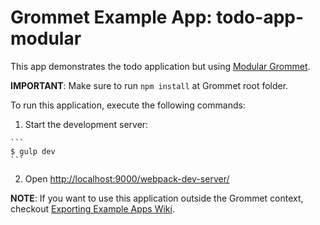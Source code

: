 # Grommet Example App: todo-app-modular

This app demonstrates the todo application but using [Modular Grommet](http://grommet.io/docs/documentation/modular-grommet).

**IMPORTANT**: Make sure to run `npm install` at Grommet root folder.

To run this application, execute the following commands:

  1. Start the development server:

    ```
    $ gulp dev
    ```

  2. Open [http://localhost:9000/webpack-dev-server/](http://localhost:9000/webpack-dev-server/)

**NOTE**: If you want to use this application outside the Grommet context, checkout [Exporting Example Apps Wiki](https://github.com/HewlettPackard/grommet/wiki/Exporting-examples-from-Grommet).